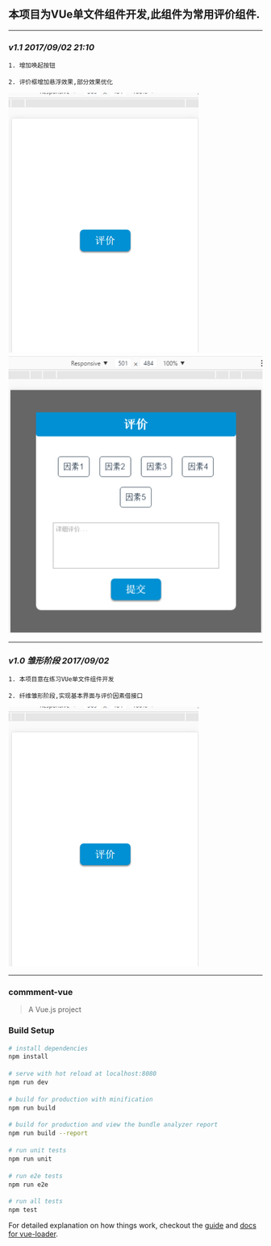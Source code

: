 ## 本项目为VUe单文件组件开发,此组件为常用评价组件.
---
### *v1.1 2017/09/02 21:10*
```
1. 增加唤起按钮

2. 评价框增加悬浮效果,部分效果优化
```
![v1.1](src/img/v1.1-1.png) ![v1.1](src/img/v1.1-2.png)

---
### *v1.0 雏形阶段 2017/09/02*
```
1. 本项目意在练习VUe单文件组件开发

2. 纤维雏形阶段,实现基本界面与评价因素借接口
```
![v1.1](src/img/v1.1-1.png)

---

### commment-vue

> A Vue.js project

### Build Setup

``` bash
# install dependencies
npm install

# serve with hot reload at localhost:8080
npm run dev

# build for production with minification
npm run build

# build for production and view the bundle analyzer report
npm run build --report

# run unit tests
npm run unit

# run e2e tests
npm run e2e

# run all tests
npm test
```

For detailed explanation on how things work, checkout the [guide](http://vuejs-templates.github.io/webpack/) and [docs for vue-loader](http://vuejs.github.io/vue-loader).
